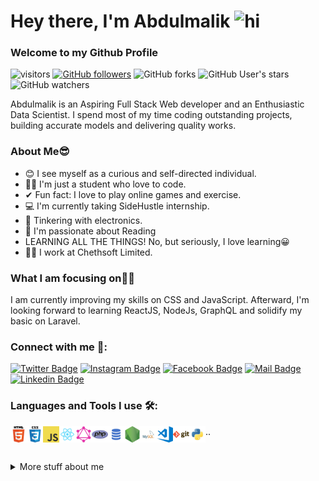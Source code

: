# Hey there, I'm Abdulmalik <img src="https://user-images.githubusercontent.com/1303154/88677602-1635ba80-d120-11ea-84d8-d263ba5fc3c0.gif" width="28px" alt="hi">
### Welcome to my Github Profile
![visitors](https://visitor-badge.laobi.icu/badge?page_id=devProMaleek.devProMaleek)
[![GitHub followers](https://img.shields.io/github/followers/devProMaleek.svg?style=social&label=Follow)](https://github.com/devProMaleek?tab=followers)
![GitHub forks](https://img.shields.io/github/forks/devProMaleek/devProMaleek?style=social)
![GitHub User's stars](https://img.shields.io/github/stars/devProMaleek?style=social)
![GitHub watchers](https://img.shields.io/github/watchers/devProMaleek/devProMaleek?style=social)


Abdulmalik is an Aspiring Full Stack Web developer and an Enthusiastic Data Scientist. I spend most of my time coding outstanding projects, building accurate models and delivering quality works.

### About Me😎

- 😊 I see myself as a curious and self-directed individual.
- 👨‍🎓 I'm just a student who love to code.
- ✔ Fun fact: I love to play online games and exercise.
- 💻 I'm currently taking SideHustle internship.
- 🔌 Tinkering with electronics.
- 📖 I'm passionate about Reading
- LEARNING ALL THE THINGS! No, but seriously, I love learning😀
- 👨‍💻 I work at Chethsoft Limited.

### What I am focusing on👨‍💻
I am currently improving my skills on CSS and JavaScript. Afterward, I'm looking forward to learning ReactJS, NodeJs, GraphQL and solidify my basic on Laravel.

### Connect with me 🔗:

[![Twitter Badge](https://img.shields.io/badge/-devpromaleek-1ca0f1?style=flat&labelColor=1ca0f1&logo=twitter&logoColor=white&link=https://twitter.com/devpromaleek)](https://twitter.com/devpromaleek)
[![Instagram Badge](https://img.shields.io/badge/-devpromaleek-e84393?style=flat&labelColor=e84393&logo=instagram&logoColor=white)](https://instagram.com/devpromaleek)
[![Facebook Badge](https://img.shields.io/badge/-Adebayo-0e76a8?style=flat&labelColor=blue&logo=facebook&logoColor=white)](https://facebook.com/adebayo.adeola.99)
[![Mail Badge](https://img.shields.io/badge/-milikiadbay-c0392b?style=flat&labelColor=c0392b&logo=gmail&logoColor=white)](mailto:milikiadbay@gmail.com)
[![Linkedin Badge](https://img.shields.io/badge/-Abdulmalik-0e76a8?style=flat&labelColor=0e76a8&logo=linkedin&logoColor=white)](https://www.linkedin.com/in/abdulmalik-adebayo-3a0608191)

### Languages and Tools I use 🛠️:
<img align="left" alt="HTML5" width="26px" src="https://raw.githubusercontent.com/github/explore/80688e429a7d4ef2fca1e82350fe8e3517d3494d/topics/html/html.png" />
<img align="left" alt="css3" width="26px" src="https://raw.githubusercontent.com/github/explore/80688e429a7d4ef2fca1e82350fe8e3517d3494d/topics/css/css.png" />
<img align="left" alt="JavaScript" width="26px" src="https://raw.githubusercontent.com/github/explore/80688e429a7d4ef2fca1e82350fe8e3517d3494d/topics/javascript/javascript.png" />
<img align="left" alt="React" width="26px" src="https://raw.githubusercontent.com/github/explore/80688e429a7d4ef2fca1e82350fe8e3517d3494d/topics/react/react.png" />
<img align="left" alt="GraphQL" width="26px" src="https://raw.githubusercontent.com/github/explore/80688e429a7d4ef2fca1e82350fe8e3517d3494d/topics/graphql/graphql.png" />
<img align="left" alt="php" width="26px" src="https://raw.githubusercontent.com/github/explore/361e2821e2dea67711cde99c9c40ed357061cf27/topics/php/php.png" />
<img align="left" alt="SQL" width="26px" src="https://raw.githubusercontent.com/github/explore/80688e429a7d4ef2fca1e82350fe8e3517d3494d/topics/sql/sql.png" />
<img align="left" alt="Node.js" width="26px" src="https://raw.githubusercontent.com/github/explore/80688e429a7d4ef2fca1e82350fe8e3517d3494d/topics/nodejs/nodejs.png" />
<img align="left" alt="MySQL" width="26px" src="https://raw.githubusercontent.com/github/explore/80688e429a7d4ef2fca1e82350fe8e3517d3494d/topics/mysql/mysql.png" />
<img align="left" alt="Visual Studio Code" width="26px" src="https://raw.githubusercontent.com/github/explore/80688e429a7d4ef2fca1e82350fe8e3517d3494d/topics/visual-studio-code/visual-studio-code.png" />
<img align="left" alt="Git" width="26px" src="https://raw.githubusercontent.com/github/explore/80688e429a7d4ef2fca1e82350fe8e3517d3494d/topics/git/git.png" />
<img align="left" alt="python" width="26px" src="https://raw.githubusercontent.com/github/explore/80688e429a7d4ef2fca1e82350fe8e3517d3494d/topics/python/python.png" />..

#
<details>
<summary>
More stuff about me
</summary>

### GitHub Stats
 
 <a href="https://github.com/anuraghazra/github-readme-stats">
  <img align="left" src="https://github-readme-stats.vercel.app/api?username=devProMaleek&show_icons=true&theme=tokyonight" />
</a>
<a href="https://github.com/anuraghazra/convoychat">
  <img align="right" src="https://github-readme-stats.vercel.app/api/top-langs/?username=devProMaleek&theme=tokyonight" />
</a>
<a href="https://github.com/anuraghazra/github-readme-stats">
  <img align="left" src="https://github-readme-stats.vercel.app/api/wakatime?username=@devProMaleek&theme=tokyonight" />
</a>

